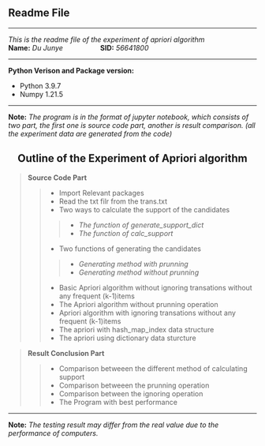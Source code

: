 ## Readme File 
****
*This is the readme file of the experiment of apriori algorithm*   
**Name:** *Du Junye* &emsp; &emsp; &emsp; &emsp;  **SID:** *56641800*
****
**Python Verison and Package version:**  
+ Python 3.9.7
+ Numpy 1.21.5 
****
**Note:** *The program is in the format of jupyter notebook, which consists of two part, the first one is source code part, another is result comparison. (all the experiment data are generated from the code)*

<h2 align = center> Outline of the Experiment of Apriori algorithm</h2>  

>**Source Code Part**   
>> + Import Relevant packages  
>> + Read the txt filr from the trans.txt 
>> + Two ways to calculate the support of the candidates
>>> + *The function of generate_support_dict* 
>>> + *The function of calc_support* 
>> + Two functions of generating the candidates
>>> + *Generating method with prunning* 
>>> + *Generating method without prunning* 
>> + Basic Apriori algorithm without ignoring transations without any frequent (k-1)items
>> + The Apriori algorithm without prunning operation 
>> + Apriori algorithm with ignoring transations without any frequent (k-1)items
>> + The apriori with hash_map_index data structure
>> + The apriori using dictionary data sturcture  

> **Result Conclusion Part** 
>> + Comparison betweeen the different method of calculating support
>> + Comparison betweeen the prunning operation 
>> + Comparison between the ignoring operation
>> + The Program with best performance

****
**Note:** *The testing result may differ from the real value due to the performance of computers.*